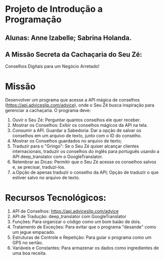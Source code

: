 # Projeto de Introdução a Programação

## Alunas: Anne Izabelle; Sabrina Holanda.

## A Missão Secreta da Cachaçaria do Seu Zé:
Conselhos Digitais para um Negócio Arretado!

# Missão
Desenvolver um programa que acesse a API mágica
de conselhos (https://api.adviceslip.com/advice), onde
o Seu Zé busca inspiração para gerenciar a
cachaçaria. O programa deve:

1. Ouvir o Seu Zé: Perguntar quantos conselhos ele
quer receber.
2. Mostrar os Conselhos: Exibir os conselhos
mágicos da API na tela.
3. Consumir a API.
Guardar a Sabedoria: Dar a opção de salvar os
conselhos em um arquivo de texto, junto com o ID
do conselho.
4. Mostrar os Conselhos guardados no arquivo de
texto;
5. Traduzir para o "Gringo": Se o Seu Zé quiser
alcançar clientes internacionais, traduzir os
conselhos do inglês para português usando a API
deep_translator com o GoogleTranslator.
6. Relembrar as Dicas: Permitir que o Seu Zé acesse
os conselhos salvos e, se precisar, traduzi-los.
7. a.Opção de apenas traduzir o conselho da API;
Opção de traduzir o que estiver salvo no
arquivo de texto.

# Recursos Tecnológicos:

1. API de Conselhos:
https://api.adviceslip.com/advice
2. API de Tradução: deep_translator com
GoogleTranslator
3. Funções: Para organizar o código como um
bom baião de dois.
4. Tratamento de Exceções: Para evitar que o
programa "desande" como um jegue
empacado.
5. Estruturas de Controle e Repetição: Para guiar
o programa como um GPS no sertão.
6. Variáveis e Constantes: Para armazenar os
dados como ingredientes de uma boa receita.
